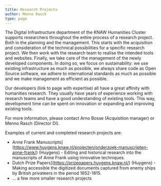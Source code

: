 ```yaml
---
title: Research Projects
author: Menno Rasch
type: page
---
```

The Digital Infrastructure department of the KNAW Humanities Cluster supports researchers throughout the entire process of a research project. Both in the planning and the management. This starts with the acquisition and consideration of the technical possibilities for a specific research project. We then work with the research team to realise the intended tools and websites. Finally, we take care of the management of the newly developed components. In doing so, we focus on sustainability: we use existing infrastructure as much as possible, we always share code as Open Source software, we adhere to international standards as much as possible and we make management as efficient as possible.

Our developers (link to page with expertise) all have a great affinity with humanities research. They usually have years of experience working with research teams and have a good understanding of existing tools. This way, development time can be spent on innovation or expanding and improving existing tools.

For more information, please contact Arno Bosse (Acquisition manager) or Menno Rasch (Director DI).

Examples of current and completed research projects are:

- Anne Frank Manuscripts](https://www.huygens.knaw.nl/projecten/onderzoek-manuscripten-anne-frank/) (Huygens) - Editing and historical research into the manuscripts of Anne Frank using innovative techniques.
- Dutch Prize Papers](https://prizepapers.huygens.knaw.nl/) (Huygens) - Making accessible the digitized documents captured from enemy ships by British privateers in the period 1652-1815.
- ... a few more smaller research projects


